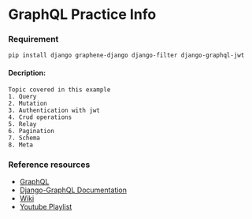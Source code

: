 # GraphQL Practice Info

### Requirement
```
pip install django graphene-django django-filter django-graphql-jwt
```

#### Decription:
```
Topic covered in this example
1. Query
2. Mutation
3. Authentication with jwt
4. Crud operations
5. Relay
6. Pagination
7. Schema
8. Meta
```

### Reference resources

- [GraphQL](https://graphql.org/)
- [Django-GraphQL Documentation](https://graphene-python.org/)
- [Wiki](https://en.wikipedia.org/wiki/GraphQL)
- [Youtube Playlist](https://youtu.be/ZOHIZXRfvVY)
